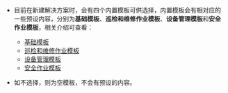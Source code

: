 * 目前在新建解决方案时，会有四个内置模板可供选择，内置模板会有相对应的一些预设内容，分别为**基础模板**、**巡检和维修作业模板**、**设备管理模板**和**安全作业模板**，相关介绍可查看：
  + [基础模板](./基础模板.md)
  + [巡检和维修作业模板](巡检和维修作业模板)
  + [设备管理模板](.)
  + [安全作业模板](http://userguide.idongmobility.cn/#/系统配置手册/模板详细说明/安全作业模板)

* 如不选择，则为空模板，不会有预设的内容。